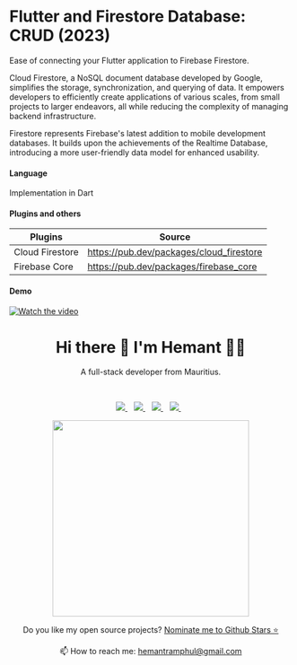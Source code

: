 # Flutter and Firestore Database: CRUD (2023)

Ease of connecting your Flutter application to Firebase Firestore.

Cloud Firestore, a NoSQL document database developed by Google, simplifies the storage, synchronization, and querying of data. It empowers developers to efficiently create applications of various scales, from small projects to larger endeavors, all while reducing the complexity of managing backend infrastructure.

Firestore represents Firebase's latest addition to mobile development databases. It builds upon the achievements of the Realtime Database, introducing a more user-friendly data model for enhanced usability.

#### Language

Implementation in Dart

#### Plugins and others

| Plugins         | Source                                   |
| --------------- | ---------------------------------------- |
| Cloud Firestore | https://pub.dev/packages/cloud_firestore |
| Firebase Core   | https://pub.dev/packages/firebase_core   |

#### Demo

[![Watch the video](https://i.stack.imgur.com/Vp2cE.png)](https://github.com/hemantramphul/flutter_firestore/assets/7212627/ad0d5361-92f6-4da5-9a6a-98b841527398)



<h1 align='center'>
  Hi there 👋 I'm Hemant 👨‍💻
</h1>

<p align='center'>
  A full-stack developer from Mauritius.
</p>
 <br>
<p align='center'>  
  <a href="https://www.linkedin.com/in/hemantramphul/">
    <img src="https://img.shields.io/badge/LinkedIn-0077B5?style=for-the-badge&logo=linkedin&logoColor=white" />
  </a>&nbsp;&nbsp;
  <a href="https://github.com/hemantramphul/">
    <img src="https://img.shields.io/badge/GitHub-100000?style=for-the-badge&logo=github&logoColor=white" />        
  </a>&nbsp;&nbsp;
  <a href="https://stackoverflow.com/users/3537318/hemant-ramphul">
    <img src="https://img.shields.io/badge/Stack_Overflow-FE7A16?style=for-the-badge&logo=stack-overflow&logoColor=white" />        
  </a>&nbsp;&nbsp;  
  <a href="https://www.facebook.com/hramphul/">
    <img src="https://img.shields.io/badge/Facebook-1877F2?style=for-the-badge&logo=facebook&logoColor=white" />        
  </a>&nbsp;&nbsp;  
</p>

<p align='center'>
  <a href="#"><img src="https://github-readme-stats.vercel.app/api?username=hemantramphul&show_icons=true&count_private=true&theme=dark" width="350"></a>
</p>

<p align='center'>
  Do you like my open source projects? <a href='https://stars.github.com/nominate/'>Nominate me to Github Stars ⭐</a>
</p>

<p align='center'>
  📫 How to reach me: <a href='mailto:hemantramphul@gmail.com'>hemantramphul@gmail.com</a>
</p>
